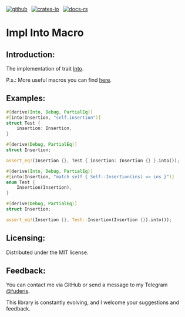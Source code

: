 [![github]](https://github.com/fuderis/rs-macron/tree/main/macron-impl-into)&ensp;
[![crates-io]](https://crates.io/crates/macron-impl-into)&ensp;
[![docs-rs]](https://docs.rs/macron-impl-into)

[github]: https://img.shields.io/badge/github-8da0cb?style=for-the-badge&labelColor=555555&logo=github
[crates-io]: https://img.shields.io/badge/crates.io-fc8d62?style=for-the-badge&labelColor=555555&logo=rust
[docs-rs]: https://img.shields.io/badge/docs.rs-66c2a5?style=for-the-badge&labelColor=555555&logo=docs.rs

# Impl Into Macro

## Introduction:

The implementation of trait [Into](std::convert::Into).

P.s.: More useful macros you can find [here](https://docs.rs/macron).


## Examples:

```rust
#[derive(Into, Debug, PartialEq)]
#[into(Insertion, "self.insertion")]
struct Test {
    insertion: Insertion,
}

#[derive(Debug, PartialEq)]
struct Insertion;

assert_eq!(Insertion {}, Test { insertion: Insertion {} }.into());
```
```rust
#[derive(Into, Debug, PartialEq)]
#[into(Insertion, "match self { Self::Insertion(ins) => ins }")]
enum Test {
    Insertion(Insertion),
}

#[derive(Debug, PartialEq)]
struct Insertion;

assert_eq!(Insertion {}, Test::Insertion(Insertion {}).into());
```

## Licensing:

Distributed under the MIT license.


## Feedback:

You can contact me via GitHub or send a message to my Telegram [@fuderis](https://t.me/fuderis).

This library is constantly evolving, and I welcome your suggestions and feedback.
